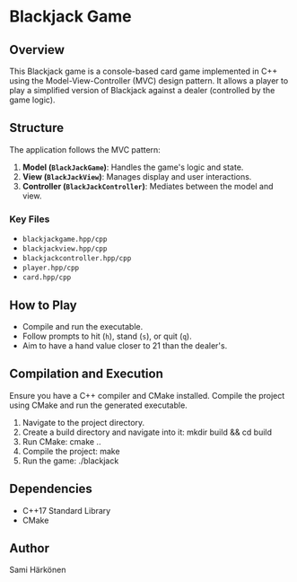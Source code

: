 # Blackjack Game

## Overview
This Blackjack game is a console-based card game implemented in C++ using the Model-View-Controller (MVC) design pattern. It allows a player to play a simplified version of Blackjack against a dealer (controlled by the game logic).

## Structure
The application follows the MVC pattern:

1. **Model (`BlackJackGame`)**: Handles the game's logic and state.
2. **View (`BlackJackView`)**: Manages display and user interactions.
3. **Controller (`BlackJackController`)**: Mediates between the model and view.

### Key Files
- `blackjackgame.hpp/cpp`
- `blackjackview.hpp/cpp`
- `blackjackcontroller.hpp/cpp`
- `player.hpp/cpp`
- `card.hpp/cpp`

## How to Play
- Compile and run the executable.
- Follow prompts to hit (`h`), stand (`s`), or quit (`q`).
- Aim to have a hand value closer to 21 than the dealer's.

## Compilation and Execution
Ensure you have a C++ compiler and CMake installed. Compile the project using CMake and run the generated executable.

1. Navigate to the project directory.
2. Create a build directory and navigate into it: mkdir build && cd build
3. Run CMake: cmake ..
4. Compile the project: make
5. Run the game: ./blackjack

## Dependencies
- C++17 Standard Library
- CMake

## Author
Sami Härkönen

